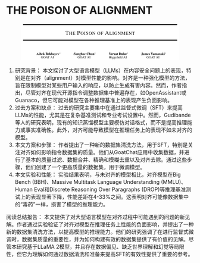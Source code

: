 # THE POISON OF ALIGNMENT

<figure><img src="../.gitbook/assets/image (2) (1) (1) (1) (1) (1) (1) (1) (1) (1) (1) (1) (1) (1) (1) (1) (1) (1) (1) (1) (1) (1) (1) (1) (1) (1) (1) (1) (1) (1) (1) (1) (1) (1) (1) (1) (1) (1) (1) (1) (1) (1) (1) (1) (1) (1) (1) (1) (1) (1) (1) (1).png" alt=""><figcaption></figcaption></figure>

1. 研究背景： 本文探讨了大型语言模型（LLMs）在内容安全问题上的表现，特别是在对齐（alignment）对模型性能的影响。对齐是一种强化模型的方法，旨在限制模型对某些用户输入的响应，以防止生成有害内容。然而，作者指出，尽管对齐在现代开源指令调整数据集中普遍存在，如OpenAssistant或Guanaco，但它可能对模型在各种推理基准上的表现产生负面影响。
2. 过去方案和缺点： 过去的研究主要集中在通过监督式微调（SFT）来提高LLMs的性能，尤其是在复杂基准测试和专业考试设置中。然而，Gudibande等人的研究表明，现有的知识蒸馏模型主要模仿对话格式，而不是提高推理能力或事实准确性。此外，对齐可能导致模型在推理任务上的表现不如未对齐的模型。
3. 本文方案和步骤： 作者提出了一种新的数据集清洗方法，用于SFT，特别是关注对齐如何影响指令数据集的质量。他们从GoatChat应用中收集数据，并进行了基本的质量过滤、数据合并、精确和模糊去重以及对齐去除。通过这些步骤，他们创建了一个更高质量的数据集，用于微调模型。
4. 本文实验和性能： 实验结果表明，与未对齐的模型相比，对齐模型在Big Bench (BBH)、Massive Multitask Language Understanding (MMLU)、Human Eval和Discrete Reasoning Over Paragraphs (DROP)等推理基准测试上的表现显著下降，性能差距在4-33%之间。这表明对齐可能像数据集中的“毒药”一样，损害了模型的推理能力。

阅读总结报告： 本文提供了对大型语言模型在对齐过程中可能遇到的问题的新见解。作者通过实验验证了对齐对模型在推理任务上性能的负面影响，并提出了一种新的数据集清洗方法，以提高模型的推理能力。他们的研究强调了在进行监督式微调时，数据集质量的重要性，并为如何构建有效的数据集提供了有价值的见解。尽管本研究基于LLaMA 2模型，并且存在数据偏见、缺乏世界理解和幻觉等局限性，但它为理解如何通过数据清洗和准备来提高SFT的有效性提供了重要的参考。
